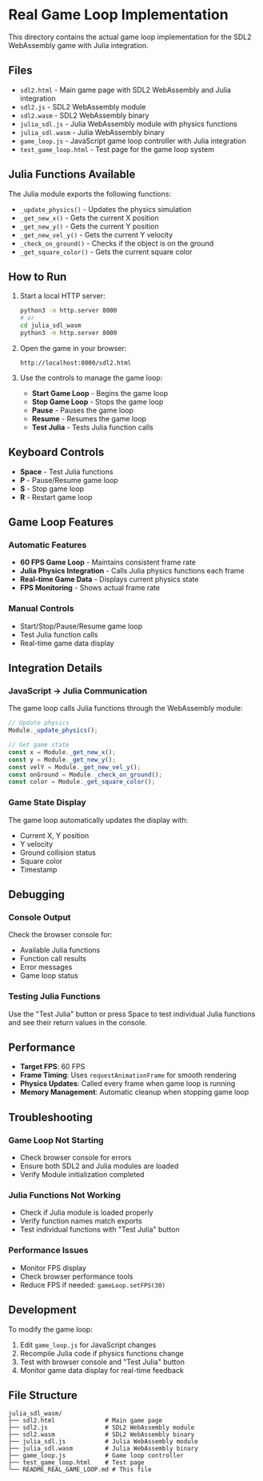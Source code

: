 # Real Game Loop Implementation

This directory contains the actual game loop implementation for the SDL2 WebAssembly game with Julia integration.

## Files

- `sdl2.html` - Main game page with SDL2 WebAssembly and Julia integration
- `sdl2.js` - SDL2 WebAssembly module
- `sdl2.wasm` - SDL2 WebAssembly binary
- `julia_sdl.js` - Julia WebAssembly module with physics functions
- `julia_sdl.wasm` - Julia WebAssembly binary
- `game_loop.js` - JavaScript game loop controller with Julia integration
- `test_game_loop.html` - Test page for the game loop system

## Julia Functions Available

The Julia module exports the following functions:

- `_update_physics()` - Updates the physics simulation
- `_get_new_x()` - Gets the current X position
- `_get_new_y()` - Gets the current Y position  
- `_get_new_vel_y()` - Gets the current Y velocity
- `_check_on_ground()` - Checks if the object is on the ground
- `_get_square_color()` - Gets the current square color

## How to Run

1. Start a local HTTP server:
   ```bash
   python3 -m http.server 8000
   # or
   cd julia_sdl_wasm
   python3 -m http.server 8000
   ```

2. Open the game in your browser:
   ```
   http://localhost:8000/sdl2.html
   ```

3. Use the controls to manage the game loop:
   - **Start Game Loop** - Begins the game loop
   - **Stop Game Loop** - Stops the game loop
   - **Pause** - Pauses the game loop
   - **Resume** - Resumes the game loop
   - **Test Julia** - Tests Julia function calls

## Keyboard Controls

- **Space** - Test Julia functions
- **P** - Pause/Resume game loop
- **S** - Stop game loop
- **R** - Restart game loop

## Game Loop Features

### Automatic Features
- **60 FPS Game Loop** - Maintains consistent frame rate
- **Julia Physics Integration** - Calls Julia physics functions each frame
- **Real-time Game Data** - Displays current physics state
- **FPS Monitoring** - Shows actual frame rate

### Manual Controls
- Start/Stop/Pause/Resume game loop
- Test Julia function calls
- Real-time game data display

## Integration Details

### JavaScript → Julia Communication
The game loop calls Julia functions through the WebAssembly module:

```javascript
// Update physics
Module._update_physics();

// Get game state
const x = Module._get_new_x();
const y = Module._get_new_y();
const velY = Module._get_new_vel_y();
const onGround = Module._check_on_ground();
const color = Module._get_square_color();
```

### Game State Display
The game loop automatically updates the display with:
- Current X, Y position
- Y velocity
- Ground collision status
- Square color
- Timestamp

## Debugging

### Console Output
Check the browser console for:
- Available Julia functions
- Function call results
- Error messages
- Game loop status

### Testing Julia Functions
Use the "Test Julia" button or press Space to test individual Julia functions and see their return values in the console.

## Performance

- **Target FPS**: 60 FPS
- **Frame Timing**: Uses `requestAnimationFrame` for smooth rendering
- **Physics Updates**: Called every frame when game loop is running
- **Memory Management**: Automatic cleanup when stopping game loop

## Troubleshooting

### Game Loop Not Starting
- Check browser console for errors
- Ensure both SDL2 and Julia modules are loaded
- Verify Module initialization completed

### Julia Functions Not Working
- Check if Julia module is loaded properly
- Verify function names match exports
- Test individual functions with "Test Julia" button

### Performance Issues
- Monitor FPS display
- Check browser performance tools
- Reduce FPS if needed: `gameLoop.setFPS(30)`

## Development

To modify the game loop:

1. Edit `game_loop.js` for JavaScript changes
2. Recompile Julia code if physics functions change
3. Test with browser console and "Test Julia" button
4. Monitor game data display for real-time feedback

## File Structure

```
julia_sdl_wasm/
├── sdl2.html              # Main game page
├── sdl2.js                # SDL2 WebAssembly module
├── sdl2.wasm              # SDL2 WebAssembly binary
├── julia_sdl.js           # Julia WebAssembly module
├── julia_sdl.wasm         # Julia WebAssembly binary
├── game_loop.js           # Game loop controller
├── test_game_loop.html    # Test page
└── README_REAL_GAME_LOOP.md # This file
``` 